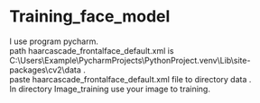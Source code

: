 # Training_face_model

I use program pycharm.<br>
path haarcascade_frontalface_default.xml is C:\Users\Example\PycharmProjects\PythonProject\.venv\Lib\site-packages\cv2\data .<br>
paste haarcascade_frontalface_default.xml file to directory data .<br>
In directory Image_training use your image to training.

